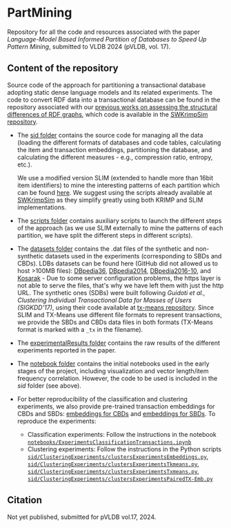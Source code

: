 # PartMining
Repository for all the code and resources associated with the paper *Language-Model Based Informed Partition of Databases to Speed Up Pattern Mining*, submitted to VLDB 2024 (pVLDB, vol. 17). 

## Content of the repository

Source code of the approach for partitioning a transactional database adopting static dense language models and its related experiments. The code to convert RDF data into a transactional database can be found in the repository associated with our [previous works on assessing the structural differences of RDF graphs](http://doi.org/10.3233/SW-200368), which code is available in the [SWKrimpSim repository](https://github.com/MaillPierre/SWKrimpSim). 

+ The [sid folder](https://github.com/cbobed/PartMining/tree/main/sid) contains the source code for managing all the data (loading the different formats of databases and code tables, calculating the item and transaction embeddings, partitioning the database, and calculating the different measures - e.g., compression ratio, entropy, etc.).

  We use a modified version SLIM (extended to handle more than 16bit item identifiers) to mine the interesting patterns of each partition which can be found [here](https://github.com/MaillPierre/SWKrimpSim/blob/master/SlimBinSource-20120607mod.tar.gz). We suggest using the scripts already available at [SWKrimpSim](https://github.com/MaillPierre/SWKrimpSim) as they simplify greatly using both KRIMP and SLIM implementations. 

+ The [scripts folder](https://github.com/cbobed/PartMining/tree/main/scripts) contains auxiliary scripts to launch the different steps of the approach (as we use SLIM externally to mine the patterns of each partition, we have split the different steps in different scripts).
  
+ The [datasets folder](https://github.com/cbobed/PartMining/tree/main/datasets) contains the .dat files of the synthetic and non-synthetic datasets used in the experiments (corresponding to SBDs and CBDs). LDBs datasets can be found here (GitHub did not allowed us to host >100MB files): [DBpedia36](http://sid.cps.unizar.es/projects/dataEvolution/dbpedia36PCB.tar.gz), [DBpedia2014](http://sid.cps.unizar.es/projects/dataEvolution/dbpedia2014PCB.tar.gz), [DBpedia2016-10](http://sid.cps.unizar.es/projects/dataEvolution/dbpedia201610PCB.tar.gz), and [Kosarak](http://sid.cps.unizar.es/projects/dataEvolution/kosarak.tar.gz) - Due to some server configuration problems, the https layer is not able to serve the files, that's why we have left them with just the http URL. The synthetic ones (SDBs) were built following *Guidoti et al., Clustering Individual Transactional Data for Masses of Users (SIGKDD'17)*, using their code available at [tx-means repository](https://github.com/riccotti/TX-Means). Since SLIM and TX-Means use different file formats to represent transactions, we provide the SBDs and CBDs data files in both formats (TX-Means format is marked with a `_tx` in the filename).
  
+ The [experimentalResults folder](https://github.com/cbobed/PartMining/tree/main/experimentalResults) contains the raw results of the different experiments reported in the paper. 

+ The [notebook folder](https://github.com/MaillPierre/SWKrimpSim/tree/master/pythonCode) contains the initial notebooks used in the early stages of the project, including visualization and vector length/item frequency correlation. However, the code to be used is included in the *sid* folder (see above).

+ For better reproducibility of the classification and clustering experiments, we also provide pre-trained transaction embeddings for CBDs and SBDs: [embeddings for CBDs](https://drive.google.com/uc?export=download&id=1AKmY40Ws0OV0L-cSCo60pPcjBxp1Haq5) and [embeddings for SBDs](https://drive.google.com/uc?export=download&id=1kzYyiTB7Q3VnqrAc-ilcsCYh3GFMUDZR). To reproduce the experiments:
    - Classification experiments: Follow the instructions in the notebook [`notebooks/ExperimentsClassificationTransactions.ipynb`](https://github.com/cbobed/PartMining/blob/main/notebooks/ExperimentsClassificationTransactions.ipynb)
    - Clustering experiments: Follow the instructions in the Python scripts [`sid/ClusteringExperiments/clustersExperimentsEmbeddings.py`](https://github.com/cbobed/PartMining/blob/main/sid/ClusteringExperiments/clustersExperimentsEmbeddings.py), [`sid/ClusteringExperiments/clustersExperimentsTkmeans.py`](https://github.com/cbobed/PartMining/blob/main/sid/ClusteringExperiments/clustersExperimentsTkmeans.py), [`sid/ClusteringExperiments/clustersExperimentsTxmeans.py`](https://github.com/cbobed/PartMining/blob/main/sid/ClusteringExperiments/clustersExperimentsTxmeans.py), [`sid/ClusteringExperiments/clustersExperimentsPairedTX-Emb.py`](https://github.com/cbobed/PartMining/blob/main/sid/ClusteringExperiments/clustersExperimentsPairedTX-Emb.py)
  

## Citation

Not yet published, submitted for pVLDB vol.17, 2024. 

